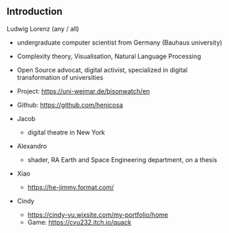 ## Introduction
Ludwig Lorenz (any / all)
- undergraduate computer scientist from Germany (Bauhaus university)
- Complexity theory, Visualisation, Natural Language Processing
- Open Source advocat, digital activist, specialized in digital transformation of universities
- Project: https://uni-weimar.de/bisonwatch/en
- Github: https://github.com/henicosa

- Jacob
	- digital theatre in New York
- Alexandro
	- shader, RA Earth and Space Engineering department, on a thesis
- Xiao
	- https://he-jimmy.format.com/
- Cindy
	- https://cindy-vu.wixsite.com/my-portfolio/home
	- Game: https://cvu232.itch.io/quack